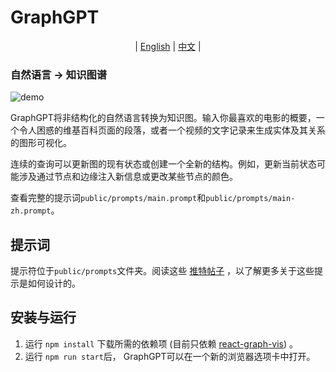 # GraphGPT
<div id="top" align="center">

   | [English](README.md) | [中文](docs/README-zh-Hans.md) |

</div>

### 自然语言 → 知识图谱

![demo](demo.gif)

GraphGPT将非结构化的自然语言转换为知识图。输入你最喜欢的电影的概要，一个令人困惑的维基百科页面的段落，或者一个视频的文字记录来生成实体及其关系的图形可视化。

连续的查询可以更新图的现有状态或创建一个全新的结构。例如，更新当前状态可能涉及通过节点和边缘注入新信息或更改某些节点的颜色。

查看完整的提示词`public/prompts/main.prompt`和`public/prompts/main-zh.prompt`。

## 提示词

提示符位于`public/prompts`文件夹。阅读这些 [推特帖子](https://twitter.com/varunshenoy_/status/1625224544561819648?s=20) ，以了解更多关于这些提示是如何设计的。

## 安装与运行

1. 运行 `npm install` 下载所需的依赖项 (目前只依赖 [react-graph-vis](https://github.com/crubier/react-graph-vis)) 。
2. 运行 `npm run start`后， GraphGPT可以在一个新的浏览器选项卡中打开。
